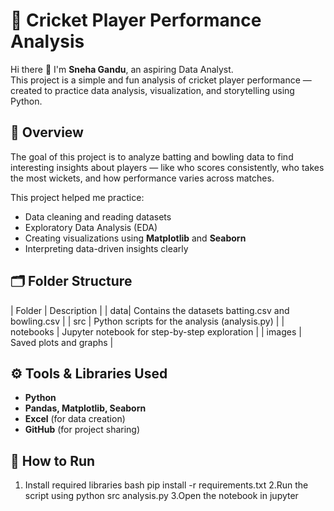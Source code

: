 # 🏏 Cricket Player Performance Analysis

Hi there 👋 I'm **Sneha Gandu**, an aspiring Data Analyst.  
This project is a simple and fun analysis of cricket player performance — created to practice data analysis, visualization, and storytelling using Python.  

## 📘 Overview
The goal of this project is to analyze batting and bowling data to find interesting insights about players — like who scores consistently, who takes the most wickets, and how performance varies across matches.  

This project helped me practice:
- Data cleaning and reading datasets  
- Exploratory Data Analysis (EDA)  
- Creating visualizations using **Matplotlib** and **Seaborn**  
- Interpreting data-driven insights clearly  

## 🗂️ Folder Structure
| Folder | Description |
| data| Contains the datasets batting.csv and bowling.csv |
| src | Python scripts for the analysis (analysis.py) |
| notebooks | Jupyter notebook for step-by-step exploration |
| images | Saved plots and graphs |

## ⚙️ Tools & Libraries Used
- **Python**
- **Pandas, Matplotlib, Seaborn**
- **Excel** (for data creation)
- **GitHub** (for project sharing)


## 🚀 How to Run
1. Install required libraries bash
   pip install -r requirements.txt
2.Run the script using python src analysis.py
3.Open the notebook in jupyter


